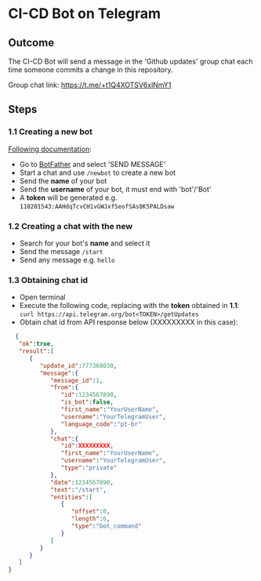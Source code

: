 # CI-CD Bot on Telegram

## Outcome
The CI-CD Bot will send a message in the 'Github updates' group chat each time someone commits a change in this repository.

Group chat link: https://t.me/+t1Q4XOTSV6xlNmY1

## Steps

### 1.1 Creating a new bot
[Following documentation](https://core.telegram.org/bots#6-botfather):
* Go to [BotFather](https://t.me/botfather) and select 'SEND MESSAGE'
* Start a chat and use `/newbot` to create a new bot
* Send the **name** of your bot
* Send the **username** of your bot, it must end with 'bot'/'Bot'
* A **token** will be generated e.g. `110201543:AAHdqTcvCH1vGWJxfSeofSAs0K5PALDsaw`

### 1.2 Creating a chat with the new
* Search for your bot's **name** and select it
* Send the message `/start`
* Send any message e.g. `hello`

### 1.3 Obtaining chat id
* Open terminal
* Execute the following code, replacing <TOKEN> with the **token** obtained in **1.1**: `curl https://api.telegram.org/bot<TOKEN>/getUpdates`
* Obtain chat id from API response below (XXXXXXXXX in this case):
```json
  {
   "ok":true,
   "result":[
      {
         "update_id":777368030,
         "message":{
            "message_id":1,
            "from":{
               "id":1234567890,
               "is_bot":false,
               "first_name":"YourUserName",
               "username":"YourTelegramUser",
               "language_code":"pt-br"
            },
            "chat":{
               "id":XXXXXXXXX,
               "first_name":"YourUserName",
               "username":"YourTelegramUser",
               "type":"private"
            },
            "date":1234567890,
            "text":"/start",
            "entities":[
               {
                  "offset":0,
                  "length":6,
                  "type":"bot_command"
               }
            ]
         }
      }
   ]
}
```
